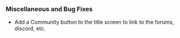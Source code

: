 ### Miscellaneous and Bug Fixes
  * Add a Community button to the title screen to link to the forums, discord, etc.
